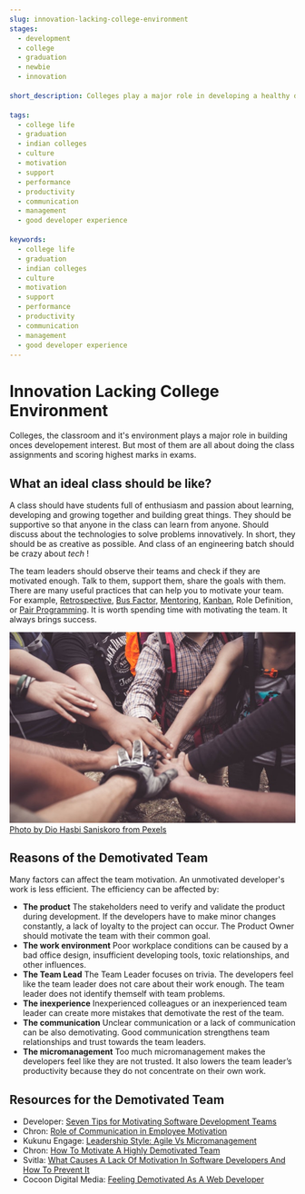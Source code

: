 ```yaml
---
slug: innovation-lacking-college-environment
stages:
  - development
  - college
  - graduation
  - newbie
  - innovation

short_description: Colleges play a major role in developing a healthy developement environment. An innovative and supportive development college environment can help newbies to ace development career.

tags:
  - college life
  - graduation
  - indian colleges
  - culture
  - motivation
  - support
  - performance
  - productivity
  - communication
  - management
  - good developer experience

keywords:
  - college life
  - graduation
  - indian colleges
  - culture
  - motivation
  - support
  - performance
  - productivity
  - communication
  - management
  - good developer experience
---
```


# Innovation Lacking College Environment

Colleges, the classroom and it's environment plays a major role in building onces developement interest. But most of them are all about doing the class assignments and scoring highest marks in exams. 

## What an ideal class should be like?

A class should have students full of enthusiasm and passion about learning, developing and growing together and building great things. They should be supportive so that anyone in the class can learn from anyone. Should discuss about the technologies to solve problems innovatively. In short, they should be as creative as possible. And class of an engineering batch should be crazy about *tech* !

The team leaders should observe their teams and check if they are motivated enough. Talk to them, support them, share the goals with them. There are many useful practices that can help you to motivate your team. For example, [Retrospective](/practices/retrospective), [Bus Factor](/practices/bus-factor), [Mentoring](/practices/mentoring), [Kanban](/practices/kanban), Role Definition, or [Pair Programming](/practices/pair-programming). It is worth spending time with motivating the team. It always brings success.

![Innovation Lacking College Environment](/files/support.jpg)
[Photo by Dio Hasbi Saniskoro from Pexels](https://instagram.com/Diohasbi)

## Reasons of the Demotivated Team

Many factors can affect the team motivation. An unmotivated developer's work is less efficient. The efficiency can be affected by:

- **The product**
  The stakeholders need to verify and validate the product during development. If the developers have to make minor changes constantly, a lack of loyalty to the project can occur. The Product Owner should motivate the team with their common goal.
- **The work environment**
  Poor workplace conditions can be caused by a bad office design, insufficient developing tools, toxic relationships, and other influences.
- **The Team Lead**
  The Team Leader focuses on trivia. The developers feel like the team leader does not care about their work enough. The team leader does not identify themself with team problems.
- **The inexperience**
  Inexperienced colleagues or an inexperienced team leader can create more mistakes that demotivate the rest of the team.
- **The communication**
  Unclear communication or a lack of communication can be also demotivating. Good communication strengthens team relationships and trust towards the team leaders.
- **The micromanagement**
  Too much micromanagement makes the developers feel like they are not trusted. It also lowers the team leader’s productivity because they do not concentrate on their own work.

## Resources for the Demotivated Team

- Developer: [Seven Tips for Motivating Software Development Teams](https://www.developer.com/mgmt/seven-tips-for-motivating-software-development-teams.html)
- Chron: [Role of Communication in Employee Motivation](https://smallbusiness.chron.com/role-communication-employee-motivation-11914.html)
- Kukunu Engage: [Leadership Style: Agile Vs Micromanagement](https://engage.kununu.com/en/blog/leadership-style-agile-vs-micromanagement/)
- Chron: [How To Motivate A Highly Demotivated Team](https://smallbusiness.chron.com/motivate-highly-demotivated-team-78572.html)
- Svitla: [What Causes A Lack Of Motivation In Software Developers And How To Prevent It](https://svitla.com/blog/what-causes-a-lack-of-motivation-in-software-developers-and-how-to-prevent-it)
- Cocoon Digital Media: [Feeling Demotivated As A Web Developer](https://createdbycocoon.com/post/feeling-demotivated-web-developer)